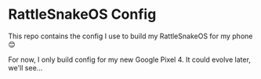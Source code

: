 # RattleSnakeOS Config

This repo contains the config I use to build my RattleSnakeOS for my phone :blush:

For now, I only build config for my new Google Pixel 4. It could evolve later, we'll see...

